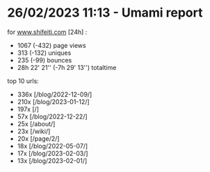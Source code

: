 # 26/02/2023 11:13 - Umami report
for www.shifeiti.com [24h] :

 - 1067 (-432) page views
 - 313 (-132) uniques
 - 235 (-99) bounces
 - 28h 22' 21'' (-7h 29' 13'') totaltime


top 10 urls:
 - 336x [/blog/2022-12-09/]
 - 210x [/blog/2023-01-12/]
 - 197x [/]
 - 57x [/blog/2022-12-22/]
 - 25x [/about/]
 - 23x [/wiki/]
 - 20x [/page/2/]
 - 18x [/blog/2022-05-07/]
 - 17x [/blog/2023-02-03/]
 - 13x [/blog/2023-02-01/]



